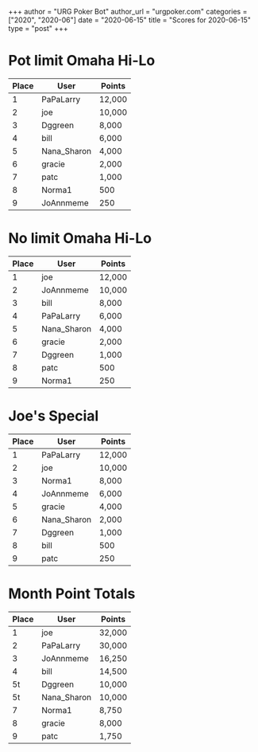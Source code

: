 +++
author = "URG Poker Bot"
author_url = "urgpoker.com"
categories = ["2020", "2020-06"]
date = "2020-06-15"
title = "Scores for 2020-06-15"
type = "post"
+++
# Pot limit Omaha Hi-Lo

| Place | User | Points |
|-------|------|--------|
| 1 | PaPaLarry | 12,000 |
| 2 | joe | 10,000 |
| 3 | Dggreen | 8,000 |
| 4 | bill | 6,000 |
| 5 | Nana_Sharon | 4,000 |
| 6 | gracie | 2,000 |
| 7 | patc | 1,000 |
| 8 | Norma1 | 500 |
| 9 | JoAnnmeme | 250 |

# No limit Omaha Hi-Lo

| Place | User | Points |
|-------|------|--------|
| 1 | joe | 12,000 |
| 2 | JoAnnmeme | 10,000 |
| 3 | bill | 8,000 |
| 4 | PaPaLarry | 6,000 |
| 5 | Nana_Sharon | 4,000 |
| 6 | gracie | 2,000 |
| 7 | Dggreen | 1,000 |
| 8 | patc | 500 |
| 9 | Norma1 | 250 |

# Joe's Special

| Place | User | Points |
|-------|------|--------|
| 1 | PaPaLarry | 12,000 |
| 2 | joe | 10,000 |
| 3 | Norma1 | 8,000 |
| 4 | JoAnnmeme | 6,000 |
| 5 | gracie | 4,000 |
| 6 | Nana_Sharon | 2,000 |
| 7 | Dggreen | 1,000 |
| 8 | bill | 500 |
| 9 | patc | 250 |

# Month Point Totals

| Place | User | Points |
|-------|------|--------|
| 1 | joe | 32,000 |
| 2 | PaPaLarry | 30,000 |
| 3 | JoAnnmeme | 16,250 |
| 4 | bill | 14,500 |
| 5t | Dggreen | 10,000 |
| 5t | Nana_Sharon | 10,000 |
| 7 | Norma1 | 8,750 |
| 8 | gracie | 8,000 |
| 9 | patc | 1,750 |
